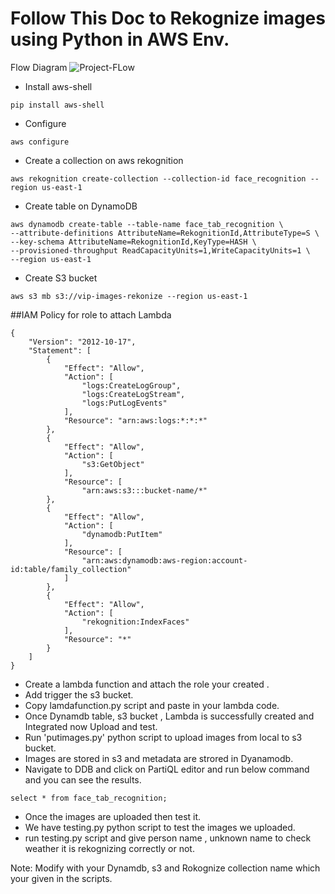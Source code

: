 # Follow This Doc to Rekognize images using Python in AWS Env.

Flow Diagram 
![Project-FLow](https://github.com/vinod-kha/face_rekonize/assets/87168769/bdea97a2-beee-4315-94bc-fd94a11dc515)


- Install aws-shell
```
pip install aws-shell
```

- Configure
```
aws configure
```

- Create a collection on aws rekognition
```
aws rekognition create-collection --collection-id face_recognition --region us-east-1
```

- Create table on DynamoDB
```
aws dynamodb create-table --table-name face_tab_recognition \
--attribute-definitions AttributeName=RekognitionId,AttributeType=S \
--key-schema AttributeName=RekognitionId,KeyType=HASH \
--provisioned-throughput ReadCapacityUnits=1,WriteCapacityUnits=1 \
--region us-east-1
```

- Create S3 bucket
```
aws s3 mb s3://vip-images-rekonize --region us-east-1
```

##IAM Policy for role to attach Lambda

```
{
    "Version": "2012-10-17",
    "Statement": [
        {
            "Effect": "Allow",
            "Action": [
                "logs:CreateLogGroup",
                "logs:CreateLogStream",
                "logs:PutLogEvents"
            ],
            "Resource": "arn:aws:logs:*:*:*"
        },
        {
            "Effect": "Allow",
            "Action": [
                "s3:GetObject"
            ],
            "Resource": [
                "arn:aws:s3:::bucket-name/*"       
        },
        {
            "Effect": "Allow",
            "Action": [
                "dynamodb:PutItem"
            ],
            "Resource": [
                "arn:aws:dynamodb:aws-region:account-id:table/family_collection"     
            ]
        },
        {
            "Effect": "Allow",
            "Action": [
                "rekognition:IndexFaces"
            ],
            "Resource": "*"
        }
    ]
}

```

* Create a lambda function and attach the role your created .
* Add trigger the s3 bucket.
* Copy lamdafunction.py script and paste in your lambda code.
* Once Dynamdb table, s3 bucket , Lambda is successfully created and Integrated now Upload and test.
* Run 'putimages.py' python script to upload images from local to s3 bucket.
* Images are stored in s3 and metadata are strored in Dyanamodb.
* Navigate to DDB and click on PartiQL editor and run below command  and you can see the results.

```
select * from face_tab_recognition;
```

* Once the images are uploaded then test it.
* We have testing.py python script to test the images we uploaded.
* run testing.py script and give person name , unknown name to check weather it is rekognizing correctly or not.


Note: Modify with your Dynamdb, s3 and Rokognize collection name which your given in the scripts.


